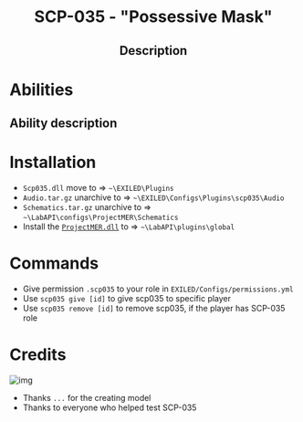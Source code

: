 <h1 align="center"> SCP-035 - "Possessive Mask"</h1>
<h2 align="center">Description</h2>

# Abilities
## Ability description

# Installation
- ``Scp035.dll`` move to => ``~\EXILED\Plugins``
- ``Audio.tar.gz`` unarchive to => ``~\EXILED\Configs\Plugins\scp035\Audio``
- ``Schematics.tar.gz`` unarchive to => ``~\LabAPI\configs\ProjectMER\Schematics``
- Install the [``ProjectMER.dll``](https://github.com/Michal78900/ProjectMER/releases/latest) to => ``~\LabAPI\plugins\global``

# Commands
- Give permission ``.scp035`` to your role in ``EXILED/Configs/permissions.yml``
- Use ``scp035 give [id]`` to give scp035 to specific player
- Use ``scp035 remove [id]`` to remove scp035, if the player has SCP-035 role

# Credits
 ![img](https://img.shields.io/github/downloads/RisottoMan/SCP-035/total.svg)
- Thanks ``...`` for the creating model
- Thanks to everyone who helped test SCP-035
